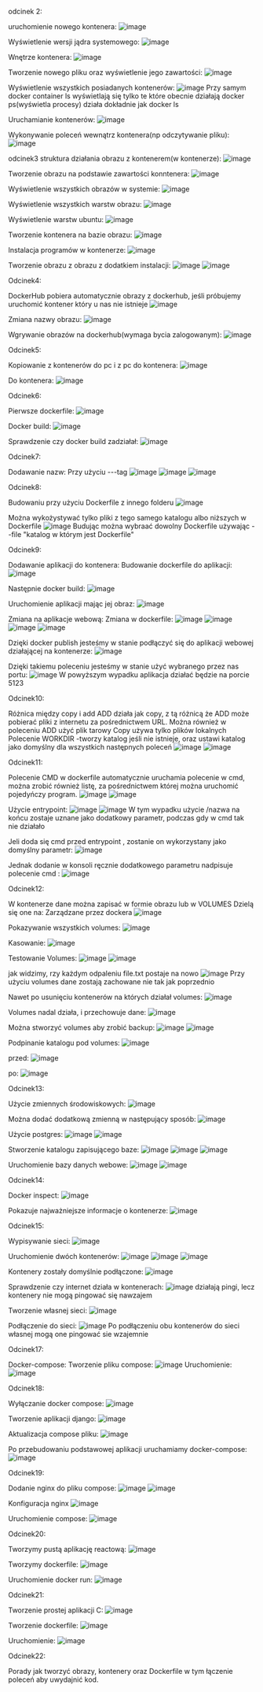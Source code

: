 odcinek 2:

uruchomienie nowego kontenera:
![image](https://github.com/KrzysztofSuda30/ISI/assets/172184955/df96cf8d-16b3-4e04-b2be-33634c1e4d28)

Wyświetlenie wersji jądra systemowego: 
![image](https://github.com/KrzysztofSuda30/ISI/assets/172184955/b88cc0a0-5d10-4525-8424-b78f80e35903)

Wnętrze kontenera:
![image](https://github.com/KrzysztofSuda30/ISI/assets/172184955/dc155c2e-2e37-4322-ad19-72fd421760a1)

Tworzenie nowego pliku oraz wyświetlenie jego zawartości:
![image](https://github.com/KrzysztofSuda30/ISI/assets/172184955/d73d6998-07f6-47ba-9dd5-8e515703b04f)

Wyświetlenie wszystkich posiadanych kontenerów:
![image](https://github.com/KrzysztofSuda30/ISI/assets/172184955/8895acf3-627b-4132-8fcf-e1c6fc7f04cc)
Przy samym docker container ls wyświetlają się tylko te które obecnie działają
docker ps(wyświetla procesy) działa dokładnie jak docker ls

Uruchamianie kontenerów:
![image](https://github.com/KrzysztofSuda30/ISI/assets/172184955/4ae04683-6789-48b7-af6d-2d190bd36e35)

Wykonywanie poleceń wewnątrz kontenera(np odczytywanie pliku):
![image](https://github.com/KrzysztofSuda30/ISI/assets/172184955/8b297792-6a75-4b97-b892-a3e2e26929bf)

odcinek3
struktura działania obrazu z kontenerem(w kontenerze):
![image](https://github.com/KrzysztofSuda30/ISI/assets/172184955/12dbae13-acdd-4d37-bf16-883d1704493a)

Tworzenie obrazu na podstawie zawartości konntenera:
![image](https://github.com/KrzysztofSuda30/ISI/assets/172184955/a88a7350-f5f2-4cc1-b865-37f7be138674)

Wyświetlenie wszystkich obrazów w systemie:
![image](https://github.com/KrzysztofSuda30/ISI/assets/172184955/addd2f3a-7618-4eaf-bc27-183343c23fc5)

Wyświetlenie wszystkich warstw obrazu:
![image](https://github.com/KrzysztofSuda30/ISI/assets/172184955/22c0754d-c7fb-47eb-8d73-2bad8907c114)

Wyświetlenie warstw ubuntu:
![image](https://github.com/KrzysztofSuda30/ISI/assets/172184955/d4f7f203-cb1b-4ffb-b480-842718a9a2bf)

Tworzenie kontenera na bazie obrazu:
![image](https://github.com/KrzysztofSuda30/ISI/assets/172184955/027f2208-53d2-4c96-a6be-642efe51e166)

Instalacja programów w kontenerze:
![image](https://github.com/KrzysztofSuda30/ISI/assets/172184955/55cd30d5-2b01-46cc-b114-6872708b851d)

Tworzenie obrazu z obrazu z dodatkiem instalacji: 
![image](https://github.com/KrzysztofSuda30/ISI/assets/172184955/0388b24e-6f52-46e5-bab0-0026c8349241)
![image](https://github.com/KrzysztofSuda30/ISI/assets/172184955/71db92df-b0c7-402e-8e8d-5759b1186403)

Odcinek4:

DockerHub
pobiera automatycznie obrazy z dockerhub, jeśli próbujemy uruchomić kontener który u nas nie istnieje
![image](https://github.com/KrzysztofSuda30/ISI/assets/172184955/c89720d3-441d-43f5-8e80-e103e221520e)

Zmiana nazwy obrazu:
![image](https://github.com/KrzysztofSuda30/ISI/assets/172184955/48ce1a1b-f10d-4375-b4c8-390866d97381)

Wgrywanie obrazów na dockerhub(wymaga bycia zalogowanym):
![image](https://github.com/KrzysztofSuda30/ISI/assets/172184955/54c5b983-ab48-41ab-a22f-c34736a31e35)

Odcinek5:

Kopiowanie z kontenerów do pc i z pc do kontenera:
![image](https://github.com/KrzysztofSuda30/ISI/assets/172184955/7908c121-1ed8-495a-bfa8-42661ad26ae5)

Do kontenera:
![image](https://github.com/KrzysztofSuda30/ISI/assets/172184955/f152839b-ac62-401b-9b58-9fba47f7ffcd)

Odcinek6:

Pierwsze dockerfile:
![image](https://github.com/KrzysztofSuda30/ISI/assets/172184955/65989b52-0af0-4f40-9dc9-0c251ba1d0f2)

Docker build:
![image](https://github.com/KrzysztofSuda30/ISI/assets/172184955/3cdfc023-83d2-4916-a4bd-c6212c6a6643)

Sprawdzenie czy docker build zadziałał:
![image](https://github.com/KrzysztofSuda30/ISI/assets/172184955/f5bb218c-c955-454d-bdcc-f0307285d762)

Odcinek7:

Dodawanie nazw:
Przy użyciu ---tag
![image](https://github.com/KrzysztofSuda30/ISI/assets/172184955/820f4da7-050d-4900-8f54-c29383c9e139)
![image](https://github.com/KrzysztofSuda30/ISI/assets/172184955/d79e9b8e-a650-42ce-b34e-3538519b73e1)
![image](https://github.com/KrzysztofSuda30/ISI/assets/172184955/f0200ba4-573f-4c25-89bf-ca0659cd77e1)

Odcinek8:

Budowaniu przy użyciu Dockerfile z innego folderu
![image](https://github.com/KrzysztofSuda30/ISI/assets/172184955/8b28061c-5832-4c47-b6b1-5cd8f29a9311)

Można wykożystywać tylko pliki z tego samego katalogu albo niższych w Dockerfile
![image](https://github.com/KrzysztofSuda30/ISI/assets/172184955/a21a42ec-3b0d-4dff-be7a-349c8c46e995)
Budując można wybraać dowolny Dockerfile używając --file "katalog w którym jest Dockerfile"


Odcinek9:

Dodawanie aplikacji do kontenera:
Budowanie dockerfile do aplikacji:
![image](https://github.com/KrzysztofSuda30/ISI/assets/172184955/45fb8eca-1393-4c79-a67a-71d7f06d6512)

Następnie docker build:
![image](https://github.com/KrzysztofSuda30/ISI/assets/172184955/ae3e517c-966d-4b7f-bac5-344273f94d3f)

Uruchomienie aplikacji mając jej obraz:
![image](https://github.com/KrzysztofSuda30/ISI/assets/172184955/e60c6e8f-5b99-4714-bbb9-d365831ebd5c)

Zmiana na aplikacje webową:
Zmiana w dockerfile:
![image](https://github.com/KrzysztofSuda30/ISI/assets/172184955/b3c13f61-9f9e-4129-ab92-6cbe28eac0b5)
![image](https://github.com/KrzysztofSuda30/ISI/assets/172184955/553c8abd-2a0e-4efb-855c-a23ac4be0318)
![image](https://github.com/KrzysztofSuda30/ISI/assets/172184955/6cd2625e-a277-4a45-8a39-63ed3d91740f)
![image](https://github.com/KrzysztofSuda30/ISI/assets/172184955/8b184aba-336b-44cb-9aac-3533949c7915)

Dzięki docker publish jesteśmy w stanie podłączyć się do aplikacji webowej działającej na kontenerze:
![image](https://github.com/KrzysztofSuda30/ISI/assets/172184955/70a4f77b-49d6-4e89-af7e-343517d9ed29)

Dzięki takiemu poleceniu jesteśmy w stanie użyć wybranego przez nas portu:
![image](https://github.com/KrzysztofSuda30/ISI/assets/172184955/d622f8c8-d729-44da-ba60-e0aeb1cacd7f)
W powyższym wypadku aplikacja działać będzie na porcie 5123

Odcinek10:

Różnica między copy i add
ADD działa jak copy, z tą różnicą że ADD może pobierać pliki z internetu za pośrednictwem URL. Można również w poleceniu ADD użyć plik tarowy
Copy używa tylko plików lokalnych
Polecenie WORKDIR -tworzy katalog jeśli nie istnieje, oraz ustawi katalog jako domyślny dla wszystkich następnych poleceń
![image](https://github.com/KrzysztofSuda30/ISI/assets/172184955/aa15e55e-6191-445e-af75-e8daf439134f)
![image](https://github.com/KrzysztofSuda30/ISI/assets/172184955/3a00d39e-d510-4ef9-8554-491f0b100d3f)

Odcinek11:

Polecenie CMD w dockerfile automatycznie uruchamia polecenie w cmd, można zrobić również listę, za pośrednictwem której można uruchomić pojedyńczy program.
![image](https://github.com/KrzysztofSuda30/ISI/assets/172184955/a561e7cb-4132-4a5e-adc9-ae222238860c)
![image](https://github.com/KrzysztofSuda30/ISI/assets/172184955/419b43cf-3fde-41ab-aad0-da33e786e2e5)

Użycie entrypoint:
![image](https://github.com/KrzysztofSuda30/ISI/assets/172184955/e64bedb0-50a4-4831-8d24-1124d9d11cc2)
![image](https://github.com/KrzysztofSuda30/ISI/assets/172184955/b561c602-1bd5-4ffb-a1ee-e4a0ccac8634)
W tym wypadku użycie /nazwa na końcu zostaje uznane jako dodatkowy parametr, podczas gdy w cmd tak nie działało

Jeli doda się cmd przed entrypoint , zostanie on wykorzystany jako domyślny parametr: 
![image](https://github.com/KrzysztofSuda30/ISI/assets/172184955/90d91cc8-28e1-4d48-9718-978e86883ccd)

Jednak dodanie w konsoli ręcznie dodatkowego parametru nadpisuje polecenie cmd :
![image](https://github.com/KrzysztofSuda30/ISI/assets/172184955/84687969-eaab-4ffd-8a6a-c824666a3ccf)

Odcinek12:

W kontenerze dane można zapisać w formie obrazu lub w VOLUMES
Dzielą się one na: 
Zarządzane przez dockera
![image](https://github.com/KrzysztofSuda30/ISI/assets/172184955/246128d3-c13c-4996-88eb-62eecea9b925)

Pokazywanie wszystkich volumes:
![image](https://github.com/KrzysztofSuda30/ISI/assets/172184955/2c88f5f5-8e84-4ac0-a111-3e909280c5a4)

Kasowanie: 
![image](https://github.com/KrzysztofSuda30/ISI/assets/172184955/875bf462-dfc9-40e3-ac7d-1fe63b0b16ac)

Testowanie Volumes:
![image](https://github.com/KrzysztofSuda30/ISI/assets/172184955/c9a0148e-4d78-4a97-8b10-fa779ad4296f)
![image](https://github.com/KrzysztofSuda30/ISI/assets/172184955/48b1fa0b-3191-48e4-8830-2293490532e2)

jak widzimy, rzy każdym odpaleniu file.txt postaje na nowo
![image](https://github.com/KrzysztofSuda30/ISI/assets/172184955/7cc50485-1c40-48f0-81ed-0f62322e6059)
Przy użyciu volumes dane zostają zachowane nie tak jak poprzednio

Nawet po usunięciu kontenerów na których działał volumes: 
![image](https://github.com/KrzysztofSuda30/ISI/assets/172184955/a355ce5d-f9bb-470b-b404-d3e84565c3db)

Volumes nadal działa, i przechowuje dane: 
![image](https://github.com/KrzysztofSuda30/ISI/assets/172184955/c47db878-176f-49bf-84aa-6e98c4d55628)

Można stworzyć volumes aby zrobić backup:
![image](https://github.com/KrzysztofSuda30/ISI/assets/172184955/ee296987-5f9c-48de-b088-ac4328f36723)
![image](https://github.com/KrzysztofSuda30/ISI/assets/172184955/10457447-b918-41a7-b863-15028b8fcd33)

Podpinanie katalogu pod volumes:
![image](https://github.com/KrzysztofSuda30/ISI/assets/172184955/b83bf2b1-0744-4128-98fb-a8f1db7b7250)

przed:
![image](https://github.com/KrzysztofSuda30/ISI/assets/172184955/3fbbf972-de5a-436a-8bce-b6e80e68d8e9)

po:
![image](https://github.com/KrzysztofSuda30/ISI/assets/172184955/65e06346-62f0-4257-839f-01329f1d8dc2)

Odcinek13:

Użycie zmiennych środowiskowych:
![image](https://github.com/KrzysztofSuda30/ISI/assets/172184955/1f2d71c6-7e3e-4bf9-9110-a125a76db20d)

Można dodać dodatkową zmienną w następujący sposób:
![image](https://github.com/KrzysztofSuda30/ISI/assets/172184955/92f2d4f3-f8d6-4107-8db2-31852c870438)

Użycie postgres:
![image](https://github.com/KrzysztofSuda30/ISI/assets/172184955/5a7d7aed-577f-44f5-92e7-55d70b1ff457)
![image](https://github.com/KrzysztofSuda30/ISI/assets/172184955/ba9da369-d968-4b5d-ab01-187aa195f18d)

Stworzenie katalogu zapisującego baze:
![image](https://github.com/KrzysztofSuda30/ISI/assets/172184955/e0fad077-7767-4f22-be21-c9f490179848)
![image](https://github.com/KrzysztofSuda30/ISI/assets/172184955/1d9353dc-f8b1-4f5d-b85a-fe1bcbb6f333)
![image](https://github.com/KrzysztofSuda30/ISI/assets/172184955/a682d93c-4ca7-4dca-8be0-31baddf3b524)

Uruchomienie bazy danych webowe:
![image](https://github.com/KrzysztofSuda30/ISI/assets/172184955/fe491a98-01e5-4475-ac57-d23298c143db)
![image](https://github.com/KrzysztofSuda30/ISI/assets/172184955/f2400c1d-54d7-4a5d-8580-84de961c4430)


Odcinek14:

Docker inspect:
![image](https://github.com/KrzysztofSuda30/ISI/assets/172184955/29582075-19bd-41f5-ad31-fc40d7833993)

Pokazuje najważniejsze informacje o kontenerze:
![image](https://github.com/KrzysztofSuda30/ISI/assets/172184955/35543d35-32bc-4e1c-9127-85eb49984da1)

Odcinek15:

Wypisywanie sieci:
![image](https://github.com/KrzysztofSuda30/ISI/assets/172184955/63bc4e37-faf4-4b71-9159-4acde7ee2413)

Uruchomienie dwóch kontenerów:
![image](https://github.com/KrzysztofSuda30/ISI/assets/172184955/53a2a283-d7b9-48ff-b0ca-6e9ec62310cc)
![image](https://github.com/KrzysztofSuda30/ISI/assets/172184955/4373b294-45d6-401b-9183-9ad0fe52ccbf)
![image](https://github.com/KrzysztofSuda30/ISI/assets/172184955/d8ea2b9f-4417-4f39-b1f7-f5ff9508a155)

Kontenery zostały domyślnie podłączone:
![image](https://github.com/KrzysztofSuda30/ISI/assets/172184955/0d0293a9-6590-4733-a5ec-839bf988beb8)

Sprawdzenie czy internet działa w kontenerach:
![image](https://github.com/KrzysztofSuda30/ISI/assets/172184955/84c87f8c-b85d-4bb4-9e1e-914ecf38f824)
działają pingi, lecz kontenery nie mogą pingować się nawzajem

Tworzenie własnej sieci:
![image](https://github.com/KrzysztofSuda30/ISI/assets/172184955/1282888f-81c3-4f3f-b13e-238dfa99351f)

Podłączenie do sieci:
![image](https://github.com/KrzysztofSuda30/ISI/assets/172184955/31c80e4e-01aa-4a67-86a4-ddcc3dfce7f3)
Po podłączeniu obu kontenerów do sieci własnej mogą one pingować sie wzajemnie


Odcinek17:

Docker-compose:
Tworzenie pliku compose:
![image](https://github.com/KrzysztofSuda30/ISI/assets/172184955/0831ec6b-44c2-4ca5-b1ae-6db6546ed4ef)
Uruchomienie:
![image](https://github.com/KrzysztofSuda30/ISI/assets/172184955/f84ad5b6-f58a-4030-a83a-e60d1cf42771)


Odcinek18:

Wyłączanie docker compose:
![image](https://github.com/KrzysztofSuda30/ISI/assets/172184955/80ed7b09-4ef3-44a0-8284-10e9d5fc8845)

Tworzenie aplikacji django:
![image](https://github.com/KrzysztofSuda30/ISI/assets/172184955/d319bdc9-74f8-4166-b6ae-cf693479ab38)

Aktualizacja compose pliku:
![image](https://github.com/KrzysztofSuda30/ISI/assets/172184955/a9f74bdb-f50d-4d65-9a0b-2c0446957749)

Po przebudowaniu podstawowej aplikacji uruchamiamy docker-compose:
![image](https://github.com/KrzysztofSuda30/ISI/assets/172184955/244aea17-f9c2-4256-9dae-dbbf5753948a)


Odcinek19:

Dodanie nginx do pliku compose:
![image](https://github.com/KrzysztofSuda30/ISI/assets/172184955/ed1a87a9-8f69-4a67-90d4-e0c9e3167c45)
![image](https://github.com/KrzysztofSuda30/ISI/assets/172184955/f2b13767-1560-4bfb-b42c-b57b04e75a4f)

Konfiguracja nginx
![image](https://github.com/KrzysztofSuda30/ISI/assets/172184955/21a58629-c672-4f0e-bc80-e5a452f2e3ff)

Uruchomienie compose:
![image](https://github.com/KrzysztofSuda30/ISI/assets/172184955/6dfd9757-781b-41bc-80b6-6f42d5e1f42f)


Odcinek20:

Tworzymy pustą aplikację reactową: 
![image](https://github.com/KrzysztofSuda30/ISI/assets/172184955/0836947b-cf61-4342-9797-bed567010872)

Tworzymy dockerfile:
![image](https://github.com/KrzysztofSuda30/ISI/assets/172184955/17cc4d84-aef5-457c-a521-e8b123b39476)

Uruchomienie docker run:
![image](https://github.com/KrzysztofSuda30/ISI/assets/172184955/eb3082f8-e6f9-4d04-958b-b6394e853230)

Odcinek21:

Tworzenie prostej aplikacji C:
![image](https://github.com/KrzysztofSuda30/ISI/assets/172184955/d6a93476-ee55-4133-be3f-eb7bcfc8b77f)

Tworzenie dockerfile:
![image](https://github.com/KrzysztofSuda30/ISI/assets/172184955/448472a6-b458-4bda-8dce-c57d324bbe63)

Uruchomienie:
![image](https://github.com/KrzysztofSuda30/ISI/assets/172184955/55de7d50-8514-4a43-b2e5-2a6bf4601f7c)

Odcinek22:

Porady jak tworzyć obrazy, kontenery oraz Dockerfile w tym łączenie poleceń aby uwydajnić kod.
